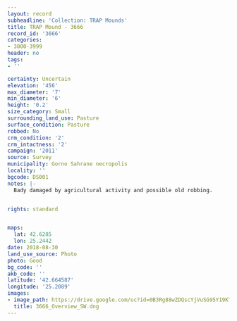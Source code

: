 ```yaml
---
layout: record
subheadline: 'Collection: TRAP Mounds'
title: TRAP Mound - 3666
record_id: '3666'
categories:
- 3000-3999
header: no
tags:
- ''

certainty: Uncertain
elevation: '456'
max_diameter: '7'
min_diameter: '6'
height: '0.2'
size_category: Small
surrounding_land_use: Pasture
surface_condition: Pasture
robbed: No
crm_condition: '2'
crm_intactness: '2'
campaign: '2011'
source: Survey
municipality: Gorno Sahrane necropolis
locality: ''
bgcode: DS001
notes: |-
  Bady damaged by agricultural activity and possible old robbing.


rights: standard


maps:
  lat: 42.6285
  lon: 25.2442
date: 2018-08-30
land_use_source: Photo
photo: Good
bg_code: ''
akb_code: ''
latitude: '42.664587'
longitude: '25.2089'
images:
- image_path: https://drive.google.com/uc?id=0B3Rg88wZDQscYjVuSG95Y19KT0E
  title: 3666_Overview_SW.dng
---
```

